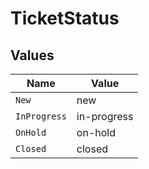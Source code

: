 # TicketStatus


## Values

| Name         | Value        |
| ------------ | ------------ |
| `New`        | new          |
| `InProgress` | in-progress  |
| `OnHold`     | on-hold      |
| `Closed`     | closed       |